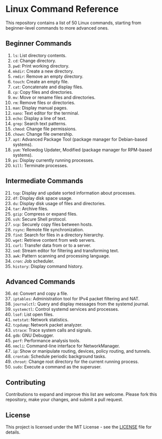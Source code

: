 # Linux Command Reference

This repository contains a list of 50 Linux commands, starting from beginner-level commands to more advanced ones.

## Beginner Commands

1. `ls`: List directory contents.
2. `cd`: Change directory.
3. `pwd`: Print working directory.
4. `mkdir`: Create a new directory.
5. `rmdir`: Remove an empty directory.
6. `touch`: Create an empty file.
7. `cat`: Concatenate and display files.
8. `cp`: Copy files and directories.
9. `mv`: Move or rename files and directories.
10. `rm`: Remove files or directories.
11. `man`: Display manual pages.
12. `nano`: Text editor for the terminal.
13. `echo`: Display a line of text.
14. `grep`: Search text patterns.
15. `chmod`: Change file permissions.
16. `chown`: Change file ownership.
17. `apt`: Advanced Package Tool (package manager for Debian-based systems).
18. `yum`: Yellowdog Updater, Modified (package manager for RPM-based systems).
19. `ps`: Display currently running processes.
20. `kill`: Terminate processes.

## Intermediate Commands

21. `top`: Display and update sorted information about processes.
22. `df`: Display disk space usage.
23. `du`: Display disk usage of files and directories.
24. `tar`: Archive files.
25. `gzip`: Compress or expand files.
26. `ssh`: Secure Shell protocol.
27. `scp`: Securely copy files between hosts.
28. `rsync`: Remote file synchronization.
29. `find`: Search for files in a directory hierarchy.
30. `wget`: Retrieve content from web servers.
31. `curl`: Transfer data from or to a server.
32. `sed`: Stream editor for filtering and transforming text.
33. `awk`: Pattern scanning and processing language.
34. `cron`: Job scheduler.
35. `history`: Display command history.

## Advanced Commands

36. `dd`: Convert and copy a file.
37. `iptables`: Administration tool for IPv4 packet filtering and NAT.
38. `journalctl`: Query and display messages from the systemd journal.
39. `systemctl`: Control systemd services and processes.
40. `lsof`: List open files.
41. `netstat`: Network statistics.
42. `tcpdump`: Network packet analyzer.
43. `strace`: Trace system calls and signals.
44. `gdb`: GNU Debugger.
45. `perf`: Performance analysis tools.
46. `nmcli`: Command-line interface for NetworkManager.
47. `ip`: Show or manipulate routing, devices, policy routing, and tunnels.
48. `crontab`: Schedule periodic background tasks.
49. `chroot`: Change root directory for the current running process.
50. `sudo`: Execute a command as the superuser.

## Contributing

Contributions to expand and improve this list are welcome. Please fork this repository, make your changes, and submit a pull request.

## License

This project is licensed under the MIT License - see the [LICENSE](LICENSE) file for details.

